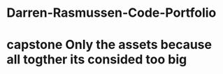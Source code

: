 # Darren-Rasmussen-Code-Portfolio
# capstone Only the assets because all togther its consided too big
